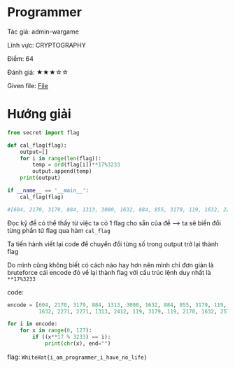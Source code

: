 # Programmer
Tác giả:  admin-wargame

Lĩnh vực: CRYPTOGRAPHY

Điểm: 64

Đánh giá: ★★★☆☆

Given file: [File](/challenge_wargame/crypto/Programming.py)
# Hướng giải


```python
from secret import flag

def cal_flag(flag):
	output=[]
	for i in range(len(flag)):
	    temp = ord(flag[i])**17%3233
	    output.append(temp)
	print(output)

if __name__ == '__main__':
	cal_flag(flag)

#[604, 2170, 3179, 884, 1313, 3000, 1632, 884, 855, 3179, 119, 1632, 2271, 119, 612, 2412, 2185, 2923, 2412, 1632, 2271, 2271, 1313, 2412, 119, 3179, 119, 2170, 1632, 2578, 1313, 119, 2235, 2185, 119, 745, 3179, 1369, 1313, 1516]
```

Đọc kỹ đề có thể thấy từ việc ta có 1 flag cho sẵn của đề –> ta sẽ biến đổi từng phần tử flag qua hàm `cal_flag`

Ta tiến hành viết lại code để chuyển đổi từng số trong output trở lại thành flag

Do mình cũng không biết có cách nào hay hơn nên mình chỉ đơn giản là bruteforce cái encode đó về lại thành flag với cấu trúc lệnh duy nhất là `**17%3233`

code: 
```python
encode = [604, 2170, 3179, 884, 1313, 3000, 1632, 884, 855, 3179, 119, 1632, 2271, 119, 612, 2412, 2185, 2923, 2412,
          1632, 2271, 2271, 1313, 2412, 119, 3179, 119, 2170, 1632, 2578, 1313, 119, 2235, 2185, 119, 745, 3179, 1369, 1313, 1516]

for i in encode:
    for x in range(0, 127):
        if ((x**17 % 3233) == i):
            print(chr(x), end="")
```

flag: `WhiteHat{i_am_programmer_i_have_no_life}`
